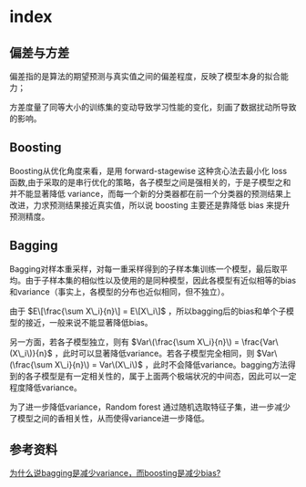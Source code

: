 # index

## 偏差与方差

偏差指的是算法的期望预测与真实值之间的偏差程度，反映了模型本身的拟合能力；

方差度量了同等大小的训练集的变动导致学习性能的变化，刻画了数据扰动所导致的影响。

## Boosting

Boosting从优化角度来看，是用 forward-stagewise 这种贪心法去最小化 loss 函数,由于采取的是串行优化的策略，各子模型之间是强相关的，于是子模型之和并不能显著降低 variance，而每一个新的分类器都在前一个分类器的预测结果上改进，力求预测结果接近真实值，所以说 boosting 主要还是靠降低 bias 来提升预测精度。

## Bagging

Bagging对样本重采样，对每一重采样得到的子样本集训练一个模型，最后取平均。由于子样本集的相似性以及使用的是同种模型，因此各模型有近似相等的bias和variance（事实上，各模型的分布也近似相同，但不独立）。

由于 $E\[\frac{\sum X\_i}{n}\] = E\[X\_i\]$ ，所以bagging后的bias和单个子模型的接近，一般来说不能显著降低bias。

另一方面，若各子模型独立，则有 $Var\(\frac{\sum X\_i}{n}\) = \frac{Var\(X\_i\)}{n}$ ，此时可以显著降低variance。若各子模型完全相同，则 $Var\(\frac{\sum X\_i}{n}\) = Var\(X\_i\)$ ，此时不会降低variance。bagging方法得到的各子模型是有一定相关性的，属于上面两个极端状况的中间态，因此可以一定程度降低variance。

为了进一步降低variance，Random forest 通过随机选取特征子集，进一步减少了模型之间的香相关性，从而使得variance进一步降低。

## 参考资料

[为什么说bagging是减少variance，而boosting是减少bias?](https://www.zhihu.com/question/26760839/answer/40337791)

